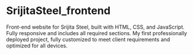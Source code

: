 # SrijitaSteel_frontend
Front-end website for Srijita Steel, built with HTML, CSS, and JavaScript. Fully responsive and includes all required sections.
My first professionally deployed project, fully customized to meet client requirements and optimized for all devices.

